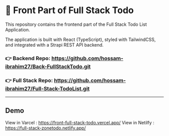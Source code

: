 # 📝 Front Part of Full Stack Todo

This repository contains the frontend part of the Full Stack Todo List Application.

The application is built with React (TypeScript), styled with TailwindCSS, and integrated with a Strapi REST API backend.

### 👉 Backend Repo: https://github.com/hossam-ibrahim27/Back-FullStackTodo.git
### 👉 Full Stack Repo: https://github.com/hossam-ibrahim27/Full-Stack-TodoList.git

---

## Demo
View in Varcel : https://front-full-stack-todo.vercel.app/
View in Netilfy : https://full-stack-zonetodo.netlify.app/

